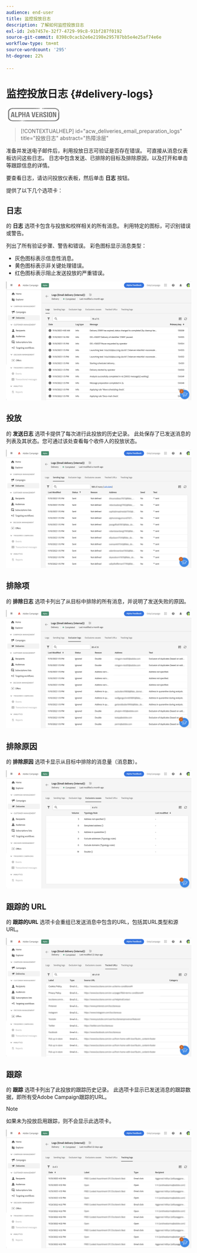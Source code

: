 ```yaml
---
audience: end-user
title: 监控投放日志
description: 了解如何监控投放日志
exl-id: 2eb7457e-32f7-4729-99c8-91bf287f0192
source-git-commit: 8398c0cacb2e6e2198e295787bb5e4e25af74e6e
workflow-type: tm+mt
source-wordcount: '295'
ht-degree: 22%

---
```


# 监控投放日志 {#delivery-logs}

![](../assets/do-not-localize/badge.png)

>[!CONTEXTUALHELP]
>id="acw_deliveries_email_preparation_logs"
>title="投放日志"
>abstract="热障涂层"

准备并发送电子邮件后，利用投放日志可验证是否存在错误。 可直接从消息仪表板访问这些日志。 日志中包含发送、已排除的目标及排除原因，以及打开和单击等跟踪信息的详情。

要查看日志，请访问投放仪表板，然后单击 **日志** 按钮。

提供了以下几个选项卡：

## 日志

的 **日志** 选项卡包含与投放和校样相关的所有消息。 利用特定的图标，可识别错误或警告。

列出了所有验证步骤、警告和错误。 彩色图标显示消息类型：

* 灰色图标表示信息性消息。
* 黄色图标表示非关键处理错误。
* 红色图标表示阻止发送投放的严重错误。

![](assets/logs.png)

## 投放

的 **发送日志** 选项卡提供了每次进行此投放的历史记录。 此处保存了已发送消息的列表及其状态。您可通过该处查看每个收件人的投放状态。

![](assets/logs2.png)

## 排除项

的 **排除日志** 选项卡列出了从目标中排除的所有消息，并说明了发送失败的原因。

![](assets/logs3.png)

## 排除原因

的 **排除原因** 选项卡显示从目标中排除的消息量（消息数）。

![](assets/logs4.png)

## 跟踪的 URL

的 **跟踪的URL** 选项卡会重组已发送消息中包含的URL，包括其URL类型和源URL。

![](assets/logs5.png)

## 跟踪

的 **跟踪** 选项卡列出了此投放的跟踪历史记录。 此选项卡显示已发送消息的跟踪数据，即所有受Adobe Campaign跟踪的URL。

>[!NOTE]
>
>如果未为投放启用跟踪，则不会显示此选项卡。

![](assets/logs6.png)
